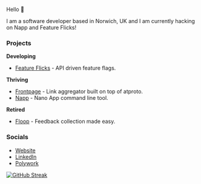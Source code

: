 Hello 👋

I am a software developer based in Norwich, UK and I am currently hacking on Napp and Feature Flicks!

### Projects

**Developing**

* [Feature Flicks](https://featureflicks.com) - API driven feature flags.

**Thriving**

* [Frontpage](https://frontpage.fyi) - Link aggregator built on top of atproto.
* [Napp](https://github.com/damiensedgwick/napp) - Nano App command line tool.

**Retired**

* [Floop](https://github.com/damiensedgwick/floop) - Feedback collection made easy.

### Socials

* [Website](https://www.damiensedgwick.com)
* [LinkedIn](https://www.twitter.com/damiensedgwick)
* [Polywork](https://www.polywork.com/dks)

[![GitHub Streak](https://streak-stats.demolab.com?user=damiensedgwick&card_width=450)](https://git.io/streak-stats)
